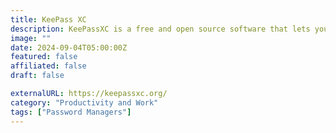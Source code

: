 ```yaml
---
title: KeePass XC
description: KeePassXC is a free and open source software that lets you store and manage your passwords securely and offline.
image: ""
date: 2024-09-04T05:00:00Z
featured: false
affiliated: false
draft: false

externalURL: https://keepassxc.org/
category: "Productivity and Work"
tags: ["Password Managers"]
---
```

